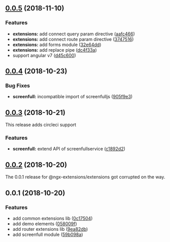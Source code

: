 <a name="0.0.5"></a>
## [0.0.5](https://github.com/ngx-extensions/ngx-extensions/compare/0.0.4...0.0.5) (2018-11-10)


### Features

* **extensions:** add connect query param directive ([aafc466](https://github.com/ngx-extensions/ngx-extensions/commit/aafc466))
* **extensions:** add connect route param directive ([3747516](https://github.com/ngx-extensions/ngx-extensions/commit/3747516))
* **extensions:** add forms module ([32e64dd](https://github.com/ngx-extensions/ngx-extensions/commit/32e64dd))
* **extensions:** add replace pipe ([dc4f33a](https://github.com/ngx-extensions/ngx-extensions/commit/dc4f33a))
* support angular v7 ([d45c600](https://github.com/ngx-extensions/ngx-extensions/commit/d45c600))



<a name="0.0.4"></a>
## [0.0.4](https://github.com/ngx-extensions/ngx-extensions/compare/0.0.3...0.0.4) (2018-10-23)


### Bug Fixes

* **screenfull:** incompatible import of screenfulljs ([905f9e3](https://github.com/ngx-extensions/ngx-extensions/commit/905f9e3))



<a name="0.0.3"></a>
## [0.0.3](https://github.com/ngx-extensions/ngx-extensions/compare/0.0.2...0.0.3) (2018-10-21)

This release adds circleci support

### Features

* **screenfull:** extend API of screenfullservice ([c1892d2](https://github.com/ngx-extensions/ngx-extensions/commit/c1892d2))



<a name="0.0.2"></a>
## [0.0.2](https://github.com/ngx-extensions/ngx-extensions/compare/0.0.1...0.0.2) (2018-10-20)

The 0.0.1 release for @ngx-extensions/extensions got corrupted on the way.

<a name="0.0.1"></a>
## 0.0.1 (2018-10-20)


### Features

* add common extensions lib ([0c17504](https://github.com/ngx-extensions/ngx-extensions/commit/0c17504))
* add demo elements ([058009f](https://github.com/ngx-extensions/ngx-extensions/commit/058009f))
* add router extensions lib ([9ea82db](https://github.com/ngx-extensions/ngx-extensions/commit/9ea82db))
* add screenfull module ([59b098a](https://github.com/ngx-extensions/ngx-extensions/commit/59b098a))



